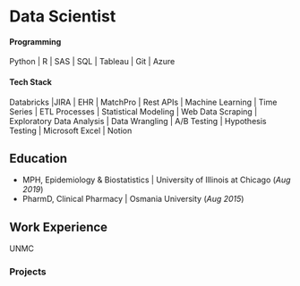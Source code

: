 # Data Scientist

#### Programming
Python | R | SAS | SQL | Tableau | Git | Azure 

#### Tech Stack
Databricks |JIRA | EHR | MatchPro | Rest APIs | Machine Learning | Time Series | ETL Processes | 
Statistical Modeling | Web Data Scraping |
Exploratory Data Analysis | Data Wrangling |
A/B Testing | Hypothesis Testing |
Microsoft Excel | Notion

## Education
- MPH, Epidemiology & Biostatistics | University of Illinois at Chicago (_Aug 2019_)
- PharmD, Clinical Pharmacy | Osmania University (_Aug 2015_)

## Work Experience
UNMC

### Projects
